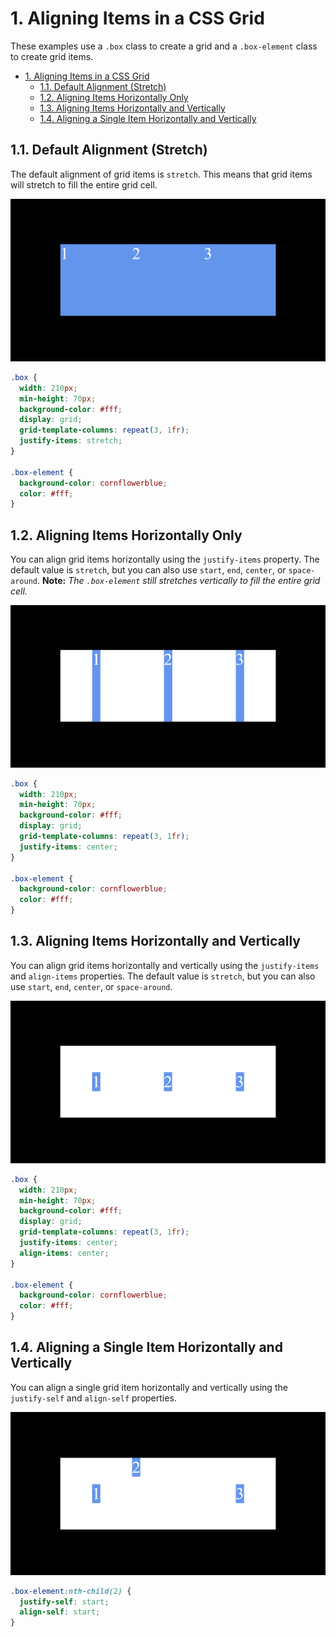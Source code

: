 # 1. Aligning Items in a CSS Grid

These examples use a `.box` class to create a grid and a `.box-element` class to create grid items.

- [1. Aligning Items in a CSS Grid](#1-aligning-items-in-a-css-grid)
  - [1.1. Default Alignment (Stretch)](#11-default-alignment-stretch)
  - [1.2. Aligning Items Horizontally Only](#12-aligning-items-horizontally-only)
  - [1.3. Aligning Items Horizontally and Vertically](#13-aligning-items-horizontally-and-vertically)
  - [1.4. Aligning a Single Item Horizontally and Vertically](#14-aligning-a-single-item-horizontally-and-vertically)

## 1.1. Default Alignment (Stretch)

The default alignment of grid items is `stretch`. This means that grid items will stretch to fill the entire grid cell.

![Default Alignment](./imgs/alignment-default.png)

```css
.box {
  width: 210px;
  min-height: 70px;
  background-color: #fff;
  display: grid;
  grid-template-columns: repeat(3, 1fr);
  justify-items: stretch;
}

.box-element {
  background-color: cornflowerblue;
  color: #fff;
}
```

## 1.2. Aligning Items Horizontally Only

You can align grid items horizontally using the `justify-items` property. The default value is `stretch`, but you can also use `start`, `end`, `center`, or `space-around`. **Note:** *The `.box-element` still stretches vertically to fill the entire grid cell.*

![Aligning Items Horizontally](./imgs/alignment-horizontal-center.png)

```css
.box {
  width: 210px;
  min-height: 70px;
  background-color: #fff;
  display: grid;
  grid-template-columns: repeat(3, 1fr);
  justify-items: center;
}

.box-element {
  background-color: cornflowerblue;
  color: #fff;
}
```

## 1.3. Aligning Items Horizontally and Vertically

You can align grid items horizontally and vertically using the `justify-items` and `align-items` properties. The default value is `stretch`, but you can also use `start`, `end`, `center`, or `space-around`.

![Aligning Items Horizontally and Vertically](./imgs/alignment-horizontal-vertical-center.png)

```css
.box {
  width: 210px;
  min-height: 70px;
  background-color: #fff;
  display: grid;
  grid-template-columns: repeat(3, 1fr);
  justify-items: center;
  align-items: center;
}

.box-element {
  background-color: cornflowerblue;
  color: #fff;
}
```

## 1.4. Aligning a Single Item Horizontally and Vertically

You can align a single grid item horizontally and vertically using the `justify-self` and `align-self` properties.

![Aligning a Single Item Horizontally and Vertically](./imgs/alignment-self-horizontal-vertical.png)

```css
.box-element:nth-child(2) {
  justify-self: start;
  align-self: start;
}
```
